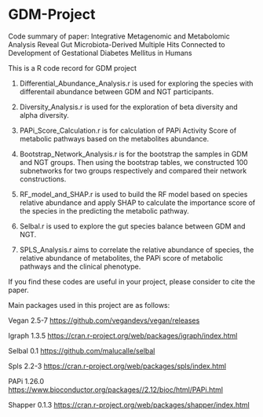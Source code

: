 # GDM-Project
Code summary of paper: Integrative Metagenomic  and Metabolomic Analysis Reveal Gut Microbiota-Derived Multiple Hits Connected to Development of Gestational Diabetes Mellitus in Humans



This is a R code record for GDM project
1. Differential_Abundance_Analysis.r is used for exploring the species with differentail abundance between GDM and NGT participants.

2. Diversity_Analysis.r is used for the exploration of beta diversity and alpha diversity.

3. PAPi_Score_Calculation.r is for calculation of PAPi Activity Score of metabolic pathways based on the metabolites abundance.

4. Bootstrap_Network_Analysis.r is for the bootstrap the samples in GDM and NGT groups. Then using the bootstrap tables, we constructed 100 subnetworks for two groups respectively and compared their network constructions.

5. RF_model_and_SHAP.r is used to build the RF model based on species relative abundance and apply SHAP to calculate the importance score of the species in the predicting the metabolic pathway.

6.  Selbal.r is used to explore the gut species balance between GDM and NGT.

7.  SPLS_Analysis.r aims to correlate the relative abundance of species, the relative abundance of metabolites, the PAPi score of metabolic pathways and the clinical phenotype.


If you find these codes are useful in your project, please consider to cite the paper.



Main packages used in this project are as follows:

Vegan	2.5-7	https://github.com/vegandevs/vegan/releases

Igraph 1.3.5 https://cran.r-project.org/web/packages/igraph/index.html

Selbal 0.1 https://github.com/malucalle/selbal 

Spls	2.2-3	https://cran.r-project.org/web/packages/spls/index.html 

PAPi	1.26.0 https://www.bioconductor.org/packages//2.12/bioc/html/PAPi.html 

Shapper	0.1.3 https://cran.r-project.org/web/packages/shapper/index.html 

